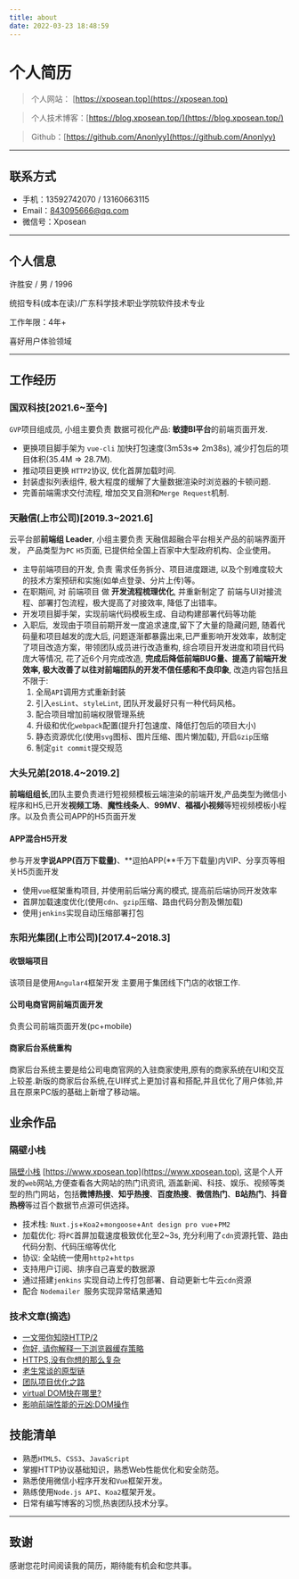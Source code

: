 ```yaml
---
title: about
date: 2022-03-23 18:48:59
---
```


# 个人简历

> 个人网站： [https://xposean.top](https://xposean.top)


> 个人技术博客：[https://blog.xposean.top/](https://blog.xposean.top/)


> Github：[https://github.com/Anonlyy](https://github.com/Anonlyy)


---

## 联系方式

- 手机：13592742070 / 13160663115
- Email：843095666@qq.com
- 微信号：Xposean

---

## 个人信息

许胜安 / 男 / 1996

统招专科(成本在读)/广东科学技术职业学院软件技术专业

工作年限：4年+

喜好用户体验领域

---

## 工作经历

### 国双科技[2021.6~至今]

`GVP`项目组成员, 小组主要负责 数据可视化产品: **敏捷BI平台**的前端页面开发.

- 更换项目脚手架为 `vue-cli` 加快打包速度(3m53s=> 2m38s), 减少打包后的项目体积(35.4M => 28.7M).
- 推动项目更换 `HTTP2`协议, 优化首屏加载时间.
- 封装虚拟列表组件, 极大程度的缓解了大量数据渲染时浏览器的卡顿问题.
- 完善前端需求交付流程, 增加交叉自测和`Merge Request`机制.

### 天融信(上市公司)[2019.3~2021.6]

云平台部**前端组 Leader**, 小组主要负责 天融信超融合平台相关产品的前端界面开发， 产品类型为`PC` `H5`页面, 已提供给全国上百家中大型政府机构、企业使用。

- 主导前端项目的开发, 负责 需求任务拆分、项目进度跟进, 以及个别难度较大的技术方案预研和实施(如单点登录、分片上传)等。
- 在职期间, 对 前端项目 做 **开发流程梳理优化**, 并重新制定了 前端与UI对接流程、部署打包流程，极大提高了对接效率, 降低了出错率。
- 开发项目脚手架，实现前端代码模板生成、自动构建部署代码等功能
- 入职后,  发现由于项目前期开发一度追求速度,留下了大量的隐藏问题, 随着代码量和项目越发的庞大后, 问题逐渐都暴露出来,已严重影响开发效率，故制定了项目改造方案，带领团队成员进行改造重构, 综合项目开发进度和项目代码庞大等情况, 花了近6个月完成改造, **完成后降低前端BUG量、提高了前端开发效率, 极大改善了以往对前端团队的开发不信任感和不良印象**, 改造内容包括且不限于:
	1) 全局`API`调用方式重新封装
	2) 引入`esLint`、`styleLint`, 团队开发最好只有一种代码风格。
	3) 配合项目增加前端权限管理系统
	4) 升级和优化`webpack`配置(提升打包速度、降低打包后的项目大小)
	5) 静态资源优化(使用`svg`图标、图片压缩、图片懒加载), 开启`Gzip`压缩
	6) 制定`git commit`提交规范

### 大头兄弟[2018.4~2019.2]

**前端组组长**,团队主要负责进行短视频模板云端渲染的前端开发,产品类型为微信小程序和H5,已开发**视频工场**、**魔性线条人**、**99MV**、**福福小视频**等短视频模板小程序。以及负责公司APP的H5页面开发

#### APP混合H5开发

参与开发**字说APP(百万下载量)**、**逗拍APP(**千万下载量)内VIP、分享页等相关H5页面开发

- 使用`vue`框架重构项目, 并使用前后端分离的模式, 提高前后端协同开发效率
- 首屏加载速度优化(使用`cdn`、`gzip`压缩、路由代码分割及懒加载)
- 使用`jenkins`实现自动压缩部署打包

### 东阳光集团(上市公司)[2017.4~2018.3]

#### 收银端项目

该项目是使用`Angular4`框架开发 主要用于集团线下门店的收银工作.

#### 公司电商官网前端页面开发

负责公司前端页面开发(pc+mobile)

#### 商家后台系统重构

商家后台系统主要是给公司电商官网的入驻商家使用,原有的商家系统在UI和交互上较差.新版的商家后台系统,在UI样式上更加讨喜和搭配,并且优化了用户体验,并且在原来PC版的基础上新增了移动端。



## 业余作品

### 隔壁小栈

[隔壁小栈](https://www.xposean.top) [https://www.xposean.top](https://www.xposean.top), 这是个人开发的`web`网站,方便查看各大网站的热门讯资讯, 涵盖新闻、科技、娱乐、视频等类型的热门网站，包括**微博热搜**、**知乎热搜**、**百度热搜**、**微信热门**、**B站热门**、**抖音热榜**等过百个数据节点源可供选择。

- 技术栈: `Nuxt.js`+`Koa2`+`mongoose`+`Ant design pro vue`+`PM2`
- 加载优化: 将`PC`首屏加载速度极致优化至2~3s, 充分利用了`cdn`资源托管、路由代码分割、代码压缩等优化
- 协议: 全站统一使用`http2`+`https`
- 支持用户订阅、排序自己喜爱的数据源
- 通过搭建`jenkins` 实现自动上传打包部署、自动更新七牛云`cdn`资源
- 配合 `Nodemailer `服务实现异常结果通知

### 技术文章(摘选)
- [一文带你知晓HTTP/2](https://blog.xposean.top/post/一文带你了解HTTP-2的优势)
- [你好, 请你解释一下浏览器缓存策略](https://blog.xposean.top/post/你好-请你解释一下浏览器缓存策略)
- [HTTPS,没有你想的那么复杂](https://blog.xposean.top/post/HTTPS-没有你想的那么复杂)
- [老生常谈的原型链](https://blog.xposean.top/post/老生常谈的原型链)
- [团队项目优化之路](https://blog.xposean.top/post/团队项目优化之路)
- [virtual DOM快在哪里?](https://blog.xposean.top/post/浏览器渲染与Virtual-DOM相关)
- [影响前端性能的元凶:DOM操作](https://blog.xposean.top/post/影响前端性能的元凶-DOM操作) 

## 技能清单

- 熟悉`HTML5`、`CSS3`、`JavaScript`
- 掌握HTTP协议基础知识，熟悉Web性能优化和安全防范。
- 熟悉使用微信小程序开发和`Vue`框架开发。
- 熟练使用`Node.js API`、`Koa2`框架开发。
- 日常有编写博客的习惯,热衷团队技术分享。

---

## 致谢

感谢您花时间阅读我的简历，期待能有机会和您共事。















